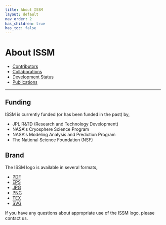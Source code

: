 ```yaml
---
title: About ISSM
layout: default
nav_order: 2
has_children: true
has_toc: false
---
```


# About ISSM
- <a href="./contributors" target="_top">Contributors</a>
- <a href="./collaborations" target="_top">Collaborations</a>
- <a href="./development-status" target="_top">Development Status</a>
- <a href="./publications" target="_top">Publications</a>
<!--- - <a href="./news" target="_top">News</a> --->

----

## Funding
ISSM is currently funded (or has been funded in the past) by,
- JPL R&TD (Research and Technology Development)
- NASA's Cryosphere Science Program
- NASA's Modeling Analysis and Prediction Program
- The National Science Foundation (NSF)

## Brand
The ISSM logo is available in several formats,
- <a href="/assets/img/brand/ISSMlogo.pdf" download>PDF</a>
- <a href="/assets/img/brand/ISSMlogo.eps" download>EPS</a>
- <a href="/assets/img/brand/ISSMlogo.jpg" download>JPG</a>
- <a href="/assets/img/brand/ISSMlogo.png" download>PNG</a>
- <a href="/assets/img/brand/ISSMlogo.tex" download>TEX</a>
- <a href="/assets/img/brand/ISSMlogo.svg" download>SVG</a>

If you have any questions about appropriate use of the ISSM logo, please contact us.
